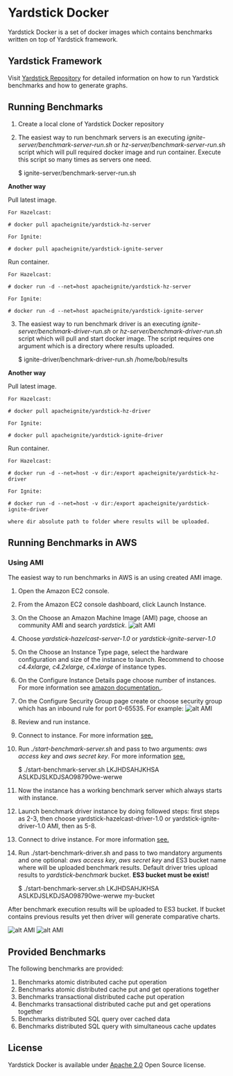 # Yardstick Docker
Yardstick Docker is a set of docker images which contains benchmarks written on top of Yardstick framework.

## Yardstick Framework
Visit <a href="https://github.com/gridgain/yardstick" target="_blank">Yardstick Repository</a> for detailed information
on how to run Yardstick benchmarks and how to generate graphs.

## Running Benchmarks
1. Create a local clone of Yardstick Docker repository
2. The easiest way to run benchmark servers is an executing *ignite-server/benchmark-server-run.sh* or *hz-server/benchmark-server-run.sh* script which will pull required docker image and run container. Execute this script so many times as servers one need.

    $ ignite-server/benchmark-server-run.sh


**Another way**

Pull latest image.

    For Hazelcast:

    # docker pull apacheignite/yardstick-hz-server

    For Ignite:

    # docker pull apacheignite/yardstick-ignite-server

Run container.

    For Hazelcast:

    # docker run -d --net=host apacheignite/yardstick-hz-server

    For Ignite:

    # docker run -d --net=host apacheignite/yardstick-ignite-server

3. The easiest way to run benchmark driver is an executing *ignite-server/benchmark-driver-run.sh* or *hz-server/benchmark-driver-run.sh* script which will pull and start docker image. The script requires one argument which is a directory where results uploaded.

    $ ignite-driver/benchmark-driver-run.sh /home/bob/results


**Another way**

Pull latest image.

    For Hazelcast:

    # docker pull apacheignite/yardstick-hz-driver

    For Ignite:

    # docker pull apacheignite/yardstick-ignite-driver

Run container.

    For Hazelcast:

    # docker run -d --net=host -v dir:/export apacheignite/yardstick-hz-driver

    For Ignite:

    # docker run -d --net=host -v dir:/export apacheignite/yardstick-ignite-driver

    where dir absolute path to folder where results will be uploaded.

## Running Benchmarks in AWS
### Using AMI
The easiest way to run benchmarks in AWS is an using created AMI image.

1. Open the Amazon EC2 console.
2. From the Amazon EC2 console dashboard, click Launch Instance.
3. On the Choose an Amazon Machine Image (AMI) page, choose an community AMI and search *yardstick*.
![alt AMI](https://raw.githubusercontent.com/apacheignite/yardstick-docker/master/img/bench-AMIs.png)
4. Choose *yardstick-hazelcast-server-1.0* or *yardstick-ignite-server-1.0*
5. On the Choose an Instance Type page, select the hardware configuration and size of the instance to launch. Recommend to choose *c4.4xlarge, c4.2xlarge, c4.xlarge* of instance types.
6. On the Configure Instance Details page choose number of instances. For more information see [amazon documentation.](https://aws.amazon.com/ru/documentation/).
7. On the Configure Security Group page create or choose security group which has an inbound rule for port 0-65535. For example:
![alt AMI](https://raw.githubusercontent.com/apacheignite/yardstick-docker/master/img/bench-rul.png)
8. Review and run instance.
9. Connect to instance. For more information [see.](http://docs.aws.amazon.com/AWSEC2/latest/UserGuide/AccessingInstances.html)
10. Run *./start-benchmark-server.sh* and pass to two arguments: *aws access key* and *aws secret key*. For more information [see.](http://docs.aws.amazon.com/AWSSimpleQueueService/latest/SQSGettingStartedGuide/AWSCredentials.html)

    $ ./start-benchmark-server.sh LKJHDSAHJKHSA ASLKDJSLKDJSAO98790we-werwe

11. Now the instance has a working benchmark server which always starts with instance.
12. Launch benchmark driver instance by doing followed steps: first steps as 2-3, then choose yardstick-hazelcast-driver-1.0 or yardstick-ignite-driver-1.0 AMI, then as 5-8.
13. Connect to drive instance. For more information [see.](http://docs.aws.amazon.com/AWSEC2/latest/UserGuide/AccessingInstances.html)
14. Run ./start-benchmark-driver.sh and pass to two mandatory arguments and one optional: *aws access key*, *aws secret key* and ES3 bucket name where will be uploaded benchmark results. Default driver tries upload results to *yardstick-benchmark* bucket. **ES3 bucket must be exist!**

    $ ./start-benchmark-server.sh LKJHDSAHJKHSA ASLKDJSLKDJSAO98790we-werwe my-bucket

After benchmark execution results will be uploaded to ES3 bucket. If bucket contains previous results yet then driver will generate comparative charts.

![alt AMI](https://raw.githubusercontent.com/apacheignite/yardstick-docker/master/img/bench-result.png)
![alt AMI](https://raw.githubusercontent.com/apacheignite/yardstick-docker/master/img/bench-results.png)

## Provided Benchmarks
The following benchmarks are provided:

1. Benchmarks atomic distributed cache put operation
2. Benchmarks atomic distributed cache put and get operations together
3. Benchmarks transactional distributed cache put operation
4. Benchmarks transactional distributed cache put and get operations together
5. Benchmarks distributed SQL query over cached data
6. Benchmarks distributed SQL query with simultaneous cache updates

## License
Yardstick Docker is available under [Apache 2.0](http://www.apache.org/licenses/LICENSE-2.0.html) Open Source license.